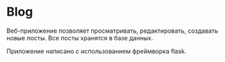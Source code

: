 # Blog
Веб-приложение позволяет просматривать, редактировать, создавать новые посты. Все посты хранятся в базе данных.

Приложение написано с использованием фреймворка flask.

